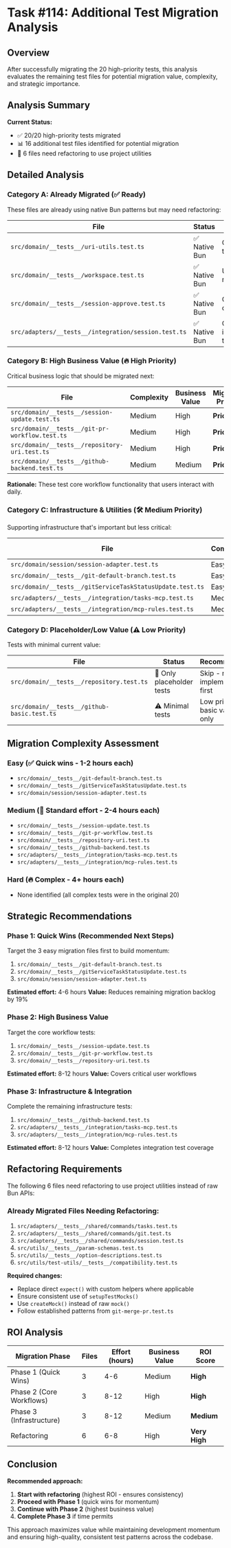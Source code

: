 # Task #114: Additional Test Migration Analysis

## Overview

After successfully migrating the 20 high-priority tests, this analysis evaluates the remaining test files for potential migration value, complexity, and strategic importance.

## Analysis Summary

**Current Status:**

- ✅ 20/20 high-priority tests migrated
- 📊 16 additional test files identified for potential migration
- 🔄 6 files need refactoring to use project utilities

## Detailed Analysis

### Category A: Already Migrated (✅ Ready)

These files are already using native Bun patterns but may need refactoring:

| File                                                 | Status        | Notes                           |
| ---------------------------------------------------- | ------------- | ------------------------------- |
| `src/domain/__tests__/uri-utils.test.ts`             | ✅ Native Bun | Clean, simple tests             |
| `src/domain/__tests__/workspace.test.ts`             | ✅ Native Bun | Uses basic mocking              |
| `src/domain/__tests__/session-approve.test.ts`       | ✅ Native Bun | Complex, uses custom mocks      |
| `src/adapters/__tests__/integration/session.test.ts` | ✅ Native Bun | Comprehensive integration tests |

### Category B: High Business Value (🔥 High Priority)

Critical business logic that should be migrated next:

| File                                           | Complexity | Business Value | Migration Priority |
| ---------------------------------------------- | ---------- | -------------- | ------------------ |
| `src/domain/__tests__/session-update.test.ts`  | Medium     | High           | **Priority 1**     |
| `src/domain/__tests__/git-pr-workflow.test.ts` | Medium     | High           | **Priority 2**     |
| `src/domain/__tests__/repository-uri.test.ts`  | Medium     | High           | **Priority 3**     |
| `src/domain/__tests__/github-backend.test.ts`  | Medium     | Medium         | **Priority 4**     |

**Rationale:** These test core workflow functionality that users interact with daily.

### Category C: Infrastructure & Utilities (🛠️ Medium Priority)

Supporting infrastructure that's important but less critical:

| File                                                      | Complexity | Business Value | Migration Priority |
| --------------------------------------------------------- | ---------- | -------------- | ------------------ |
| `src/domain/session/session-adapter.test.ts`              | Easy       | Medium         | **Priority 5**     |
| `src/domain/__tests__/git-default-branch.test.ts`         | Easy       | Medium         | **Priority 6**     |
| `src/domain/__tests__/gitServiceTaskStatusUpdate.test.ts` | Easy       | Medium         | **Priority 7**     |
| `src/adapters/__tests__/integration/tasks-mcp.test.ts`    | Medium     | Medium         | **Priority 8**     |
| `src/adapters/__tests__/integration/mcp-rules.test.ts`    | Medium     | Medium         | **Priority 9**     |

### Category D: Placeholder/Low Value (⚠️ Low Priority)

Tests with minimal current value:

| File                                        | Status                    | Recommendation                         |
| ------------------------------------------- | ------------------------- | -------------------------------------- |
| `src/domain/__tests__/repository.test.ts`   | 🚨 Only placeholder tests | Skip - needs real implementation first |
| `src/domain/__tests__/github-basic.test.ts` | ⚠️ Minimal tests          | Low priority - basic validation only   |

## Migration Complexity Assessment

### Easy (✅ Quick wins - 1-2 hours each)

- `src/domain/__tests__/git-default-branch.test.ts`
- `src/domain/__tests__/gitServiceTaskStatusUpdate.test.ts`
- `src/domain/session/session-adapter.test.ts`

### Medium (🔧 Standard effort - 2-4 hours each)

- `src/domain/__tests__/session-update.test.ts`
- `src/domain/__tests__/git-pr-workflow.test.ts`
- `src/domain/__tests__/repository-uri.test.ts`
- `src/domain/__tests__/github-backend.test.ts`
- `src/adapters/__tests__/integration/tasks-mcp.test.ts`
- `src/adapters/__tests__/integration/mcp-rules.test.ts`

### Hard (🔥 Complex - 4+ hours each)

- None identified (all complex tests were in the original 20)

## Strategic Recommendations

### Phase 1: Quick Wins (Recommended Next Steps)

Target the 3 easy migration files first to build momentum:

1. `src/domain/__tests__/git-default-branch.test.ts`
2. `src/domain/__tests__/gitServiceTaskStatusUpdate.test.ts`
3. `src/domain/session/session-adapter.test.ts`

**Estimated effort:** 4-6 hours
**Value:** Reduces remaining migration backlog by 19%

### Phase 2: High Business Value

Target the core workflow tests:

1. `src/domain/__tests__/session-update.test.ts`
2. `src/domain/__tests__/git-pr-workflow.test.ts`
3. `src/domain/__tests__/repository-uri.test.ts`

**Estimated effort:** 8-12 hours
**Value:** Covers critical user workflows

### Phase 3: Infrastructure & Integration

Complete the remaining infrastructure tests:

1. `src/domain/__tests__/github-backend.test.ts`
2. `src/adapters/__tests__/integration/tasks-mcp.test.ts`
3. `src/adapters/__tests__/integration/mcp-rules.test.ts`

**Estimated effort:** 8-12 hours
**Value:** Completes integration test coverage

## Refactoring Requirements

The following 6 files need refactoring to use project utilities instead of raw Bun APIs:

### Already Migrated Files Needing Refactoring:

1. `src/adapters/__tests__/shared/commands/tasks.test.ts`
2. `src/adapters/__tests__/shared/commands/git.test.ts`
3. `src/adapters/__tests__/shared/commands/session.test.ts`
4. `src/utils/__tests__/param-schemas.test.ts`
5. `src/utils/__tests__/option-descriptions.test.ts`
6. `src/utils/test-utils/__tests__/compatibility.test.ts`

**Required changes:**

- Replace direct `expect()` with custom helpers where applicable
- Ensure consistent use of `setupTestMocks()`
- Use `createMock()` instead of raw `mock()`
- Follow established patterns from `git-merge-pr.test.ts`

## ROI Analysis

| Migration Phase          | Files | Effort (hours) | Business Value | ROI Score     |
| ------------------------ | ----- | -------------- | -------------- | ------------- |
| Phase 1 (Quick Wins)     | 3     | 4-6            | Medium         | **High**      |
| Phase 2 (Core Workflows) | 3     | 8-12           | High           | **High**      |
| Phase 3 (Infrastructure) | 3     | 8-12           | Medium         | **Medium**    |
| Refactoring              | 6     | 6-8            | High           | **Very High** |

## Conclusion

**Recommended approach:**

1. **Start with refactoring** (highest ROI - ensures consistency)
2. **Proceed with Phase 1** (quick wins for momentum)
3. **Continue with Phase 2** (highest business value)
4. **Complete Phase 3** if time permits

This approach maximizes value while maintaining development momentum and ensuring high-quality, consistent test patterns across the codebase.
